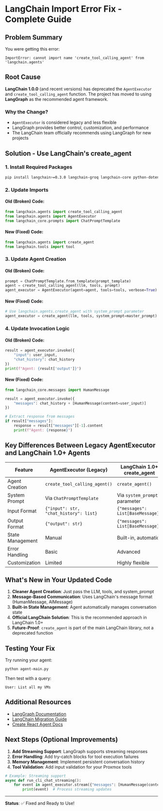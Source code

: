# LangChain Import Error Fix - Complete Guide

## Problem Summary
You were getting this error:
```
ImportError: cannot import name 'create_tool_calling_agent' from 'langchain.agents'
```

## Root Cause
**LangChain 1.0.0** (and recent versions) has deprecated the `AgentExecutor` and `create_tool_calling_agent` function. The project has moved to using **LangGraph** as the recommended agent framework.

### Why the Change?
- `AgentExecutor` is considered legacy and less flexible
- LangGraph provides better control, customization, and performance
- The LangChain team officially recommends using LangGraph for new projects

## Solution - Use LangChain's create_agent

### 1. **Install Required Packages**
```bash
pip install langchain>=0.3.0 langchain-groq langchain-core python-dotenv proxmoxer
```

### 2. **Update Imports**

#### Old (Broken) Code:
```python
from langchain.agents import create_tool_calling_agent
from langchain.agents import AgentExecutor
from langchain_core.prompts import ChatPromptTemplate
```

#### New (Fixed) Code:
```python
from langchain.agents import create_agent
from langchain.tools import tool
```

### 3. **Update Agent Creation**

#### Old (Broken) Code:
```python
prompt = ChatPromptTemplate.from_template(prompt_template)
agent = create_tool_calling_agent(llm, tools, prompt)
agent_executor = AgentExecutor(agent=agent, tools=tools, verbose=True)
```

#### New (Fixed) Code:
```python
# Use langchain.agents.create_agent with system_prompt parameter
agent_executor = create_agent(llm, tools, system_prompt=master_prompt)
```

### 4. **Update Invocation Logic**

#### Old (Broken) Code:
```python
result = agent_executor.invoke({
    "input": user_input,
    "chat_history": chat_history
})
print(f"Agent: {result['output']}")
```

#### New (Fixed) Code:
```python
from langchain_core.messages import HumanMessage

result = agent_executor.invoke({
    "messages": chat_history + [HumanMessage(content=user_input)]
})

# Extract response from messages
if result["messages"]:
    response = result["messages"][-1].content
    print(f"Agent: {response}")
```

## Key Differences Between Legacy AgentExecutor and LangChain 1.0+ Agents

| Feature | AgentExecutor (Legacy) | LangChain 1.0+ create_agent |
|---------|------------------------|---------------------------|
| Agent Creation | `create_tool_calling_agent()` | `create_agent()` |
| System Prompt | Via `ChatPromptTemplate` | Via `system_prompt` parameter |
| Input Format | `{"input": str, "chat_history": list}` | `{"messages": List[BaseMessage]}` |
| Output Format | `{"output": str}` | `{"messages": List[BaseMessage]}` |
| State Management | Manual | Built-in, automatic |
| Error Handling | Basic | Advanced |
| Customization | Limited | Highly flexible |

## What's New in Your Updated Code

1. **Cleaner Agent Creation**: Just pass the LLM, tools, and system_prompt
2. **Message-Based Communication**: Uses LangChain's message format (HumanMessage, AIMessage)
3. **Built-in State Management**: Agent automatically manages conversation state
4. **Official LangChain Solution**: This is the recommended approach in LangChain 1.0+
5. **Future-Proof**: `create_agent` is part of the main LangChain library, not a deprecated function

## Testing Your Fix

Try running your agent:
```bash
python agent-main.py
```

Then test with a query:
```
User: List all my VMs
```

## Additional Resources

- [LangGraph Documentation](https://langchain-ai.github.io/langgraph/)
- [LangChain Migration Guide](https://python.langchain.com/docs/how_to/migrate_agent/)
- [Create React Agent Docs](https://langchain-ai.github.io/langgraph/reference/prebuilt/#langgraph.prebuilt.chat_agent_executor.create_react_agent)

## Next Steps (Optional Improvements)

1. **Add Streaming Support**: LangGraph supports streaming responses
2. **Error Handling**: Add try-catch blocks for tool execution failures
3. **Memory Management**: Implement persistent conversation history
4. **Tool Validation**: Add input validation for your Proxmox tools

```python
# Example: Streaming support
async def run_cli_chat_streaming():
    for event in agent_executor.stream({"messages": [HumanMessage(content=user_input)]}):
        print(event)  # Process streaming updates
```

---

**Status**: ✅ Fixed and Ready to Use!
